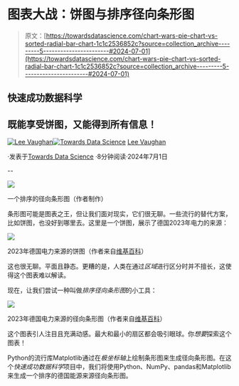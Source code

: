 # 图表大战：饼图与排序径向条形图

> 原文：[https://towardsdatascience.com/chart-wars-pie-chart-vs-sorted-radial-bar-chart-1c1c2536852c?source=collection_archive---------5-----------------------#2024-07-01](https://towardsdatascience.com/chart-wars-pie-chart-vs-sorted-radial-bar-chart-1c1c2536852c?source=collection_archive---------5-----------------------#2024-07-01)

## 快速成功数据科学

## 既能享受饼图，又能得到所有信息！

[](https://medium.com/@lee_vaughan?source=post_page---byline--1c1c2536852c--------------------------------)[![Lee Vaughan](../Images/9f6b90bb76102f438ab0b9a4a62ffa3f.png)](https://medium.com/@lee_vaughan?source=post_page---byline--1c1c2536852c--------------------------------)[](https://towardsdatascience.com/?source=post_page---byline--1c1c2536852c--------------------------------)[![Towards Data Science](../Images/a6ff2676ffcc0c7aad8aaf1d79379785.png)](https://towardsdatascience.com/?source=post_page---byline--1c1c2536852c--------------------------------) [Lee Vaughan](https://medium.com/@lee_vaughan?source=post_page---byline--1c1c2536852c--------------------------------)

·发表于[Towards Data Science](https://towardsdatascience.com/?source=post_page---byline--1c1c2536852c--------------------------------) ·8分钟阅读·2024年7月1日

--

![](../Images/60b1fa5b6a1d9911ad2d3c2134248f87.png)

一个排序的径向条形图（作者制作）

条形图可能是图表之王，但让我们面对现实，它们很无聊。一些流行的替代方案，比如饼图，也没好到哪里去。这里是一个饼图，展示了德国2023年电力的来源：

![](../Images/7c7171be25b7bf3ca2d399f475965343.png)

2023年德国电力来源的饼图（作者来自[维基百科](https://en.wikipedia.org/wiki/Energy_in_Germany)）

这也很无聊。平面且静态。更糟的是，人类在通过*区域*进行区分时并不擅长，这使得这个图表难以解读。

现在，让我们尝试一种叫做*排序径向条形图*的小工具：

![](../Images/a6d701f3c6b8b7f8df2154bce7749333.png)

2023年德国电力来源的径向条形图（作者来自[维基百科](https://en.wikipedia.org/wiki/Energy_in_Germany)）

这个图表引人注目且充满动感。最大和最小的扇区都会吸引眼球。你*想要*探索这个图表！

Python的流行库Matplotlib通过在*极坐标轴*上绘制条形图来生成径向条形图。在这个*快速成功数据科学*项目中，我们将使用Python、NumPy、pandas和Matplotlib来生成一个排序的德国能源来源径向条形图。
